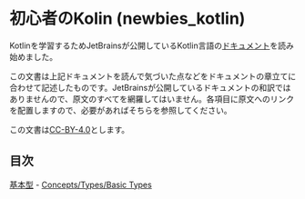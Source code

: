 # 初心者のKolin (newbies_kotlin)
Kotlinを学習するためJetBrainsが公開しているKotlin言語の[ドキュメント](https://kotlinlang.org/docs/home.html)を読み始めました。

この文書は上記ドキュメントを読んで気づいた点などをドキュメントの章立てに合わせて記述したものです。JetBrainsが公開しているドキュメントの和訳ではありませんので、原文のすべてを網羅してはいません。各項目に原文へのリンクを配置しますので、必要があればそちらを参照してください。

この文書は[CC-BY-4.0](https://creativecommons.org/licenses/by/4.0/legalcode.ja)とします。

## 目次
[基本型](/concepts/types/basic-types.md) - [Concepts/Types/Basic Types](https://kotlinlang.org/docs/basic-types.html)
